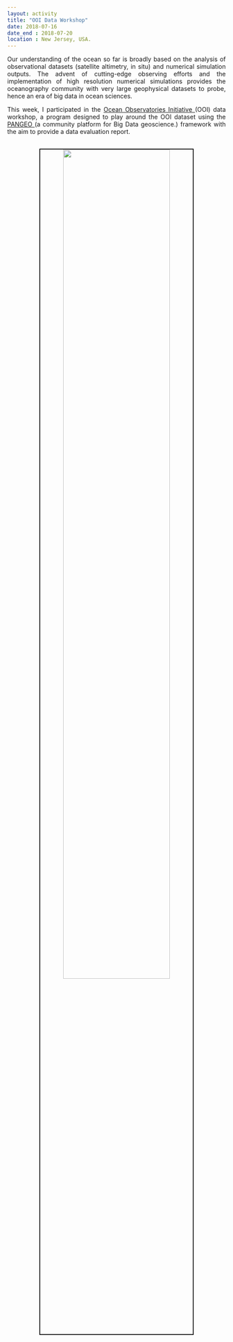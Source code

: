 ```yaml
---
layout: activity
title: "OOI Data Workshop"
date: 2018-07-16
date_end : 2018-07-20
location : New Jersey, USA.
---
```


<p style='text-align: justify;'>
Our understanding of the ocean so far is broadly based on the analysis of observational datasets (satellite altimetry, in situ) and numerical simulation outputs. The advent of cutting-edge observing efforts and the implementation of high resolution numerical simulations provides the oceanography community with very large geophysical datasets to probe, hence an era of big data in ocean sciences.</p>

<p style='text-align: justify;'>
This week, I participated in the <a href="https://oceanobservatories.org/" target="_blank">Ocean Observatories Initiative </a> (OOI) data workshop, a program designed to play around the OOI dataset using the <a href="http://pangeo.io/" target="_blank"> PANGEO </a>(a community platform for Big Data geoscience.) framework with the aim to provide a data evaluation report. </p>

<br>
<!-- Add image -->
<center><img src="{{site.baseurl}}/img/activity_pics/2018_07_20_OOI.JPG" width="70%" border="2"/> </center>
